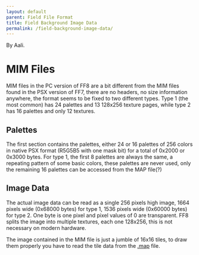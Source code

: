 ```yaml
---
layout: default
parent: Field File Format
title: Field Background Image Data
permalink: /field-background-image-data/
---
```


By Aali.

# MIM Files

MIM files in the PC version of FF8 are a bit different from the MIM files found in the PSX version of FF7, there are no headers, no size information anywhere, the format seems to be fixed to two different types. Type 1 (the most common) has 24 palettes and 13 128x256 texture pages, while type 2 has 16 palettes and only 12 textures.

## Palettes

The first section contains the palettes, either 24 or 16 palettes of 256 colors in native PSX format (R5G5B5 with one mask bit) for a total of 0x2000 or 0x3000 bytes. For type 1, the first 8 palettes are always the same, a repeating pattern of some basic colors, these palettes are never used, only the remaining 16 palettes can be accessed from the MAP file(?)

## Image Data

The actual image data can be read as a single 256 pixels high image, 1664 pixels wide (0x68000 bytes) for type 1, 1536 pixels wide (0x60000 bytes) for type 2. One byte is one pixel and pixel values of 0 are transparent. FF8 splits the image into multiple textures, each one 128x256, this is not necessary on modern hardware.

The image contained in the MIM file is just a jumble of 16x16 tiles, to draw them properly you have to read the tile data from the [.map](FileFormat_MAP) file.
